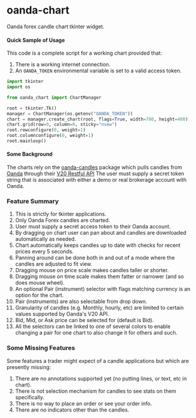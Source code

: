 # oanda-chart
Oanda forex candle chart tkinter widget.

#### Quick Sample of Usage
This code is a complete script for a working chart provided that:
1. There is a working internet connection.
1. An `OANDA_TOKEN` environmental variable is set to a valid access token.
```python
import tkinter
import os

from oanda_chart import ChartManager

root = tkinter.Tk()
manager = ChartManager(os.getenv("OANDA_TOKEN"))
chart = manager.create_chart(root, flags=True, width=700, height=400)
chart.grid(row=0, column=0, sticky="nsew")
root.rowconfigure(0, weight=1)
root.columnconfigure(0, weight=1)
root.mainloop()
```

#### Some Background
The charts rely on the [oanda-candles](https://pypi.org/project/oanda-candles/)
package which pulls candles from [Oanda](http://oanda.com) through their
[V20 Restful API](http://developer.oanda.com/rest-live-v20/introduction/) The user must supply a
secret token string that is associated with either a demo or real brokerage account with
Oanda.

### Feature Summary
1. This is strictly for tkinter applications.
1. Only Oanda Forex candles are charted.
1. User must supply a secret access token to their Oanda account.
1. By dragging on chart user can pan about and candles are downloaded automatically as needed.
1. Chart automatically keeps candles up to date with checks for recent prices every 5 seconds.
1. Panning around can be done both in and out of a mode where the candles are adjusted to fit view.
1. Dragging mouse on price scale makes candles taller or shorter. 
1. Dragging mouse on time scale makes them fatter or narrower (and so does mouse wheel).
1. An optional Pair (instrument) selector with flags matching currency is an option for the chart.
1. Pair (instruments) are also selectable from drop down.
1. Granularity of candles (e.g. Monthly, hourly, etc) are limited to certain values supported by Oanda's V20 API.
1. Bid, Mid, or Ask price can be selected for (default is Bid).
1. All the selectors can be linked to one of several colors to enable changing a pair for one chart to also change it for others and such.

### Some Missing Features
Some features a trader might expect of a candle applications but which are presently missing:
1. There are no annotations supported yet (no putting lines, or text, etc in chart).
1. There is not selection mechanism for candles to see stats on them specifically.
1. There is no way to place an order or see your order info.
1. There are no indicators other than the candles.

